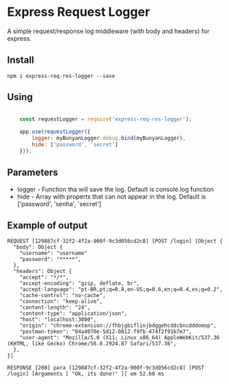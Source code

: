 # Express Request Logger

A simple request/response log middleware (with body and headers) for express.

## Install

`npm i express-req-res-logger --save`

## Using

```javascript

    const requestLogger = require('express-req-res-logger');
    
    app.use(requestLogger({
        logger: myBunyanLogger.debug.bind(myBunyanLogger),
        hide: ['password', 'secret']
    }));

```

## Parameters

- logger - Function tha will save the log. Default is console.log function
- hide - Array with properts that can not appear in the log. Default is ['password', 'senha', 'secret']

## Example of output

```
REQUEST [129887cf-32f2-4f2a-900f-9c3d056cd2c8] [POST /login] [Object {
  "body": Object {
    "username": "username"
    "password": "*****",
  },
  "headers": Object {
    "accept": "*/*",
    "accept-encoding": "gzip, deflate, br",
    "accept-language": "pt-BR,pt;q=0.8,en-US;q=0.6,en;q=0.4,es;q=0.2",
    "cache-control": "no-cache",
    "connection": "keep-alive",
    "content-length": "24",
    "content-type": "application/json",
    "host": "localhost:3000",
    "origin": "chrome-extension://fhbjgbiflinjbdggehcddcbncdddomop",
    "postman-token": "04a4070e-5d12-0812-f9fb-474f2f91b7e7",
    "user-agent": "Mozilla/5.0 (X11; Linux x86_64) AppleWebKit/537.36 (KHTML, like Gecko) Chrome/56.0.2924.87 Safari/537.36",
  },
}]

RESPONSE [200] para [129887cf-32f2-4f2a-900f-9c3d056cd2c8] [POST /login] [Arguments [ "Ok, its done!" ]] em 52.60 ms

```
